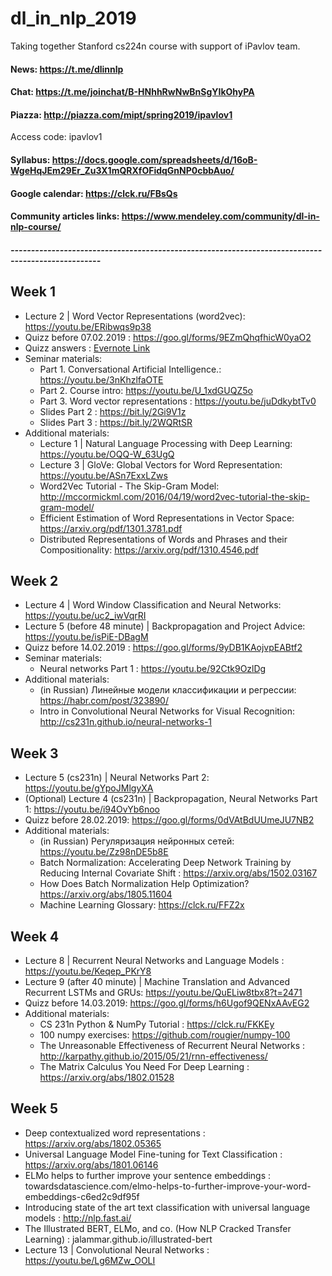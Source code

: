 # dl_in_nlp_2019
Taking together Stanford cs224n course with support of iPavlov team.

#### News: https://t.me/dlinnlp

#### Chat: https://t.me/joinchat/B-HNhhRwNwBnSgYIkOhyPA

#### Piazza: http://piazza.com/mipt/spring2019/ipavlov1 

Access code: ipavlov1

#### Syllabus: https://docs.google.com/spreadsheets/d/16oB-WgeHqJEm29Er_Zu3X1mQRXfOFidqGnNP0cbbAuo/

#### Google calendar: https://clck.ru/FBsQs

#### Community articles links: https://www.mendeley.com/community/dl-in-nlp-course/

##### --------------------------------------------------------------------------------------------------

## Week 1
* Lecture 2 | Word Vector Representations (word2vec): https://youtu.be/ERibwqs9p38
* Quizz before 07.02.2019 : https://goo.gl/forms/9EZmQhqfhicW0yaO2 
* Quizz answers : [Evernote Link](https://www.evernote.com/shard/s98/sh/7214c222-d35e-44ad-b859-b099450b5828/3bab950ce91a64da8d78eabf1ce1bba6)
* Seminar materials:
  * Part 1. Conversational Artificial Intelligence.: https://youtu.be/3nKhzlfaOTE
  * Part 2. Course intro: https://youtu.be/U_1xdGUQZ5o
  * Part 3. Word vector representations : https://youtu.be/juDdkybtTv0
  * Slides Part 2 : https://bit.ly/2Gi9V1z
  * Slides Part 3 : https://bit.ly/2WQRtSR
* Additional materials:
  * Lecture 1 | Natural Language Processing with Deep Learning: https://youtu.be/OQQ-W_63UgQ
  * Lecture 3 | GloVe: Global Vectors for Word Representation: https://youtu.be/ASn7ExxLZws
  * Word2Vec Tutorial - The Skip-Gram Model: http://mccormickml.com/2016/04/19/word2vec-tutorial-the-skip-gram-model/
  * Efficient Estimation of Word Representations in Vector Space: https://arxiv.org/pdf/1301.3781.pdf
  * Distributed Representations of Words and Phrases and their Compositionality: https://arxiv.org/pdf/1310.4546.pdf

  
## Week 2
* Lecture 4 | Word Window Classification and Neural Networks: https://youtu.be/uc2_iwVqrRI
* Lecture 5 (before 48 minute) | Backpropagation and Project Advice: https://youtu.be/isPiE-DBagM
* Quizz before 14.02.2019 : https://goo.gl/forms/9yDB1KAojvpEABtf2
* Seminar materials:
  * Neural networks Part 1 : https://youtu.be/92Ctk9OzlDg
* Additional materials:
  * (in Russian) Линейные модели классификации и регрессии: https://habr.com/post/323890/
  * Intro in Convolutional Neural Networks for Visual Recognition: http://cs231n.github.io/neural-networks-1
  
  
## Week 3
* Lecture 5 (cs231n) | Neural Networks Part 2: https://youtu.be/gYpoJMlgyXA
* (Optional) Lecture 4 (cs231n) | Backpropagation, Neural Networks Part 1: https://youtu.be/i94OvYb6noo
* Quizz before 28.02.2019: https://goo.gl/forms/0dVAtBdUUmeJU7NB2
* Additional materials:
  * (in Russian) Регуляризация нейронных сетей: https://youtu.be/Zz98nDE5b8E
  * Batch Normalization: Accelerating Deep Network Training by Reducing Internal Covariate Shift : https://arxiv.org/abs/1502.03167
  * How Does Batch Normalization Help Optimization? https://arxiv.org/abs/1805.11604
  * Machine Learning Glossary: https://clck.ru/FFZ2x
  
## Week 4
* Lecture 8 | Recurrent Neural Networks and Language Models : https://youtu.be/Keqep_PKrY8
* Lecture 9 (after 40 minute) | Machine Translation and Advanced Recurrent LSTMs and GRUs: https://youtu.be/QuELiw8tbx8?t=2471 
* Quizz before 14.03.2019: https://goo.gl/forms/h6Ugof9QENxAAvEG2
* Additional materials:
  * CS 231n Python & NumPy Tutorial : https://clck.ru/FKKEy
  * 100 numpy exercises: https://github.com/rougier/numpy-100
  * The Unreasonable Effectiveness of Recurrent Neural Networks : http://karpathy.github.io/2015/05/21/rnn-effectiveness/
  * The Matrix Calculus You Need For Deep Learning : https://arxiv.org/abs/1802.01528
  
## Week 5
* Deep contextualized word representations : https://arxiv.org/abs/1802.05365
* Universal Language Model Fine-tuning for Text Classification : https://arxiv.org/abs/1801.06146
* ELMo helps to further improve your sentence embeddings : towardsdatascience.com/elmo-helps-to-further-improve-your-word-embeddings-c6ed2c9df95f
* Introducing state of the art text classification with universal language models : http://nlp.fast.ai/
* The Illustrated BERT, ELMo, and co. (How NLP Cracked Transfer Learning) : jalammar.github.io/illustrated-bert
* Lecture 13 | Convolutional Neural Networks : https://youtu.be/Lg6MZw_OOLI
